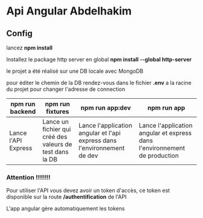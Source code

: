 # Api Angular Abdelhakim

## Config


lancez **npm install**

Installez le package http server en global **npm install --global http-server**

le projet a été réalisé sur une DB locale avec MongoDB

pour éditer le chemin de la DB rendez-vous dans le fichier **.env** a la racine du projet pour changer l'adresse de connection

 **npm run backend** |  **npm run fixtures** | **npm run app:dev** | **npm run app**
 ------------ | ------------- | ------------- | ------------- |
 Lance l'API Express | Lance un fichier qui créé des valeurs de test dans la DB | Lance l'application angular et l'api express dans l'environnement de dev | Lance l'application angular et express dans l'environnement de production

 ### Attention !!!!!!!

 Pour utiliser l'API vous devez avoir un token d'accès, ce token est disponible sur la route **/authentification** de l'API

 L'app angular gère automatiquement les tokens 
